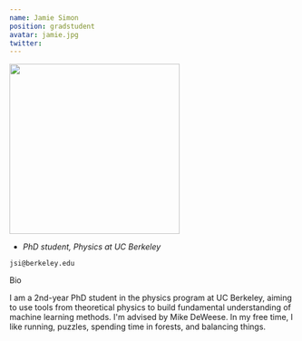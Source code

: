 ```yaml
---
name: Jamie Simon
position: gradstudent
avatar: jamie.jpg
twitter:
---
```


<img width="300" src="{{site.baseurl}}/images/people/{{page.avatar}}" data-action="zoom">

- _PhD student, Physics at UC Berkeley_<br>

<i class="fa fa-envelope-o"></i> `jsi@berkeley.edu`

Bio

I am a 2nd-year PhD student in the physics program at UC Berkeley, aiming to use tools from theoretical physics to build fundamental understanding of machine learning methods. I'm advised by Mike DeWeese. In my free time, I like running, puzzles, spending time in forests, and balancing things.